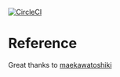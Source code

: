 

[![CircleCI](https://circleci.com/gh/mijies/rust_browser.svg?style=shield)](https://circleci.com/gh/mijies/rust_browser)

# Reference

Great thanks to [maekawatoshiki](https://github.com/maekawatoshiki/naglfar)